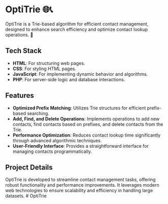 # OptiTrie 🌐📞

OptiTrie is a Trie-based algorithm for efficient contact management, designed to enhance search efficiency and optimize contact lookup operations. 🚀

## Tech Stack

- **HTML**: For structuring web pages.
- **CSS**: For styling HTML pages.
- **JavaScript**: For implementing dynamic behavior and algorithms.
- **PHP**: For server-side logic and database interactions.

## Features

- **Optimized Prefix Matching**: Utilizes Trie structures for efficient prefix-based searching.
- **Add, Find, and Delete Operations**: Implements operations to add new contacts, find contacts based on prefixes, and delete contacts from the Trie.
- **Performance Optimization**: Reduces contact lookup time significantly through advanced algorithmic techniques.
- **User-Friendly Interface**: Provides a straightforward interface for managing contacts programmatically.

## Project Details

OptiTrie is developed to streamline contact management tasks, offering robust functionality and performance improvements. It leverages modern web technologies to ensure scalability and efficiency in handling large datasets.
#   O p t i T r i e  
 